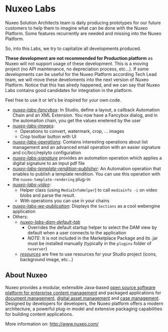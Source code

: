 Nuxeo Labs
===================

Nuxeo Solution Architects team is daily producing prototypes for our future customers to help them to imagine what can be done with the Nuxeo Platform. Some features recurrently are needed and missing into the Nuxeo Platform.

So, into this Labs, we try to capitalize all developments produced. 

**These development are not recommended for Production platform** as Nuxeo will not support usage of these development. This is a moving project (no API maintenance, no depreciation process, etc...). If some developments can be useful for the Nuxeo Platform according Tech Lead team, we will move these develoments into the next version of Nuxeo Platform. Notice that this has alredy happened, and we can say that Nuxeo Labs contains good candidates for integration in the platform.

Feel free to use it or let's be inspired for your own code. 

* [_nuxeo-labs-fancybox_](https://github.com/nuxeo/nuxeo-labs/tree/master/nuxeo-labs-fancybox): In Studio, define a layout, a callback Automation Chain and an XML Extension. You now have a Fancybox dialog, and in the automaiton chain, you get the values enetered by the user
* [_nuxeo-labs-images_](https://github.com/nuxeo/nuxeo-labs/tree/master/nuxeo-labs-images):
  * Operations to convert, watermark, crop, ... images
  * Crop toolbar button with UI
* [_nuxeo-labs-operations_](https://github.com/nuxeo/nuxeo-labs/tree/master/nuxeo-labs-operations): Contains interesting operations about list management and an advanced email operation with an easier signature and cc/bcc/replyto configuration
* [_nuxeo-labs-signature_](https://github.com/nuxeo/nuxeo-labs/tree/master/nuxeo-labs-signature) provides an automation operation which applies a digital signature to an input pdf file
* [_nuxeo-labs-template-rendition-publisher_](https://github.com/nuxeo/nuxeo-labs/tree/master/nuxeo-labs-template-rendition-publisher): An Automation operation that enables to publish a template rendition. You can use this operation with the `nuxeo-template-rendering` plug-in
* [_nuxeo-labs-video_](https://github.com/nuxeo/nuxeo-labs/tree/master/nuxeo-labs-video):
  * Helper class (using `MediaInfoHelper`) to call `mediainfo -i` on video blobs and parse the result.
  * With operations you can use in your chains
* [_nuxeo-labs-we-publication_](https://github.com/nuxeo/nuxeo-labs/tree/master/nuxeo-labs-we-publication): Displays the `Sections` as a cool webengine application
* Others:
  * [_nuxeo-labs-dam-default-tab_](https://github.com/nuxeo/nuxeo-labs/tree/master/nuxeo-labs-dam-default-tab)
    *  Overrides the default startup helper to select the DAM view by default when a user connects to the application
    *  *NOTE*: It is not included in the Marketplace Package and its .jar must be installed manually (typically in the `plugins` folder of `nxserver`)
  * [_resources_](https://github.com/nuxeo/nuxeo-labs/tree/master/resources) are free to use resources for your Studio project (icons, background image, etc...)

## About Nuxeo

Nuxeo provides a modular, extensible Java-based [open source software platform for enterprise content management](http://www.nuxeo.com/en/products/ep) and packaged applications for [document management](http://www.nuxeo.com/en/products/document-management), [digital asset management](http://www.nuxeo.com/en/products/dam) and [case management](http://www.nuxeo.com/en/products/case-management). Designed by developers for developers, the Nuxeo platform offers a modern architecture, a powerful plug-in model and extensive packaging capabilities for building content applications.

More information on: <http://www.nuxeo.com/>

